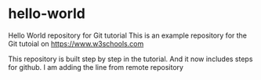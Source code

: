 # hello-world
Hello World repository for Git tutorial
This is an example repository for the Git tutoial on https://www.w3schools.com

This repository is built step by step in the tutorial.
And it now includes steps for github.
I am adding the line from remote repository
